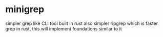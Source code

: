 # minigrep

simpler grep like CLI tool built in rust
also simpler ripgrep which is faster grep in rust, this will implement foundations similar to it
